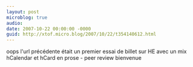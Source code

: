 ```yaml
---
layout: post
microblog: true
audio: 
date: 2007-10-22 00:00:00 -0000
guid: http://xtof.micro.blog/2007/10/22/t354140612.html
---
```

oops l'url précédente était un premier essai de billet sur HE avec un mix hCalendar et hCard en prose - peer review bienvenue
